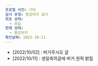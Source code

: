 ```yaml
---
프로필 사진: 기타
감시 유형: 똥강아지 감시
최초 상태:
  - 유입
현재 상태:
  - 똥강아지
확인날짜: 2022-10-11
---
```

- [2022/10/02] : 버거주시오 글
- [2022/10/11] : 생일축하글에 버거 원픽 밝힘